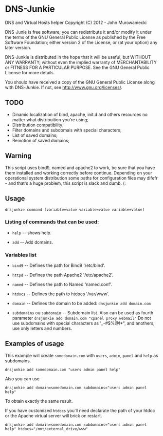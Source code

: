DNS-Junkie
==========

DNS and Virtual Hosts helper
Copyright (C) 2012 - John Murowaniecki

DNS-Junie is free software; you can redistribute it and/or modify it under the terms of the GNU General Public License as published by the Free Software Foundation; either version 2 of the License, or (at your option) any later version.

DNS-Junkie is distributed in the hope that it will be useful, but WITHOUT ANY WARRANTY; without even the implied warranty of MERCHANTABILITY or FITNESS FOR A PARTICULAR PURPOSE.  See the GNU General Public License for more details.

You should have received a copy of the GNU General Public License along with DNS-Junkie. If not, see <http://www.gnu.org/licenses/>.


TODO
-----
- Dinamic localization of bind, apache, init.d and others resources no matter what distribuition you're using;
- Distribution compatibility;
- Filter domains and subdomais with special characters;
- List of saved domains;
- Remotion of saved domains;

Warning
-------
This script uses bind9, named and apache2 to work, be sure that you have them installed and working correctly before continue. Depending on your operational system distribution some paths for configuration files may difefr - and that's a huge problem, this script is slack and dumb. (:

Usage
-----
	dnsjunkie command [variable=value variable=value variable=value]

### Listing of commands that can be used:
* `help` -- shows help.

* `add` -- Add domains.

### Variables list
* `bind9` -- Defines the path for Bind9 '/etc/bind'.

* `httpd` -- Defines the path Apache2 '/etc/apache2'.

* `named` -- Defines the path to Named 'named.conf'.

* `htdocs` -- Defines the path to htdocs '/var/www'.

* `domain` -- Defines the domain to be added: `dnsjunkie add domain.com`

* `subdomains` ou `subdomain` -- Subdomain list. Also can be used as fourth parameter `dnsjunkie add domain.com "cpanel proxy webmail"`
Do not use subdomains with special characters as '_-#$%@!*", and anothers, use only letters and numbers.

Examples of usage
-----------------
This example will create `somedomain.com` with `users`, `admin`, `panel` and `help` as subdomains.

    dnsjunkie add somedomain.com "users admin panel help"

Also you can use 

    dnsjunkie add domain=somedomain.com subdomains="users admin panel help"

To obtain exactly the same result.

If you have customized `htdocs` you'll need declarate the path of your htdoc or the Apache virtual server will brick on restart.

    dnsjunkie add domain=somedomain.com subdomains="users admin panel help" htdocs="/mnt/external_drive/www"
